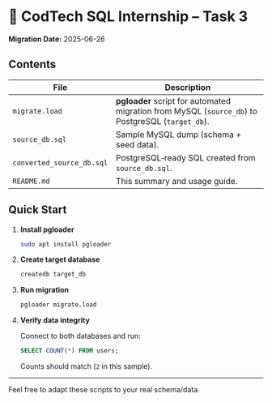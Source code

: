 # 🚀 CodTech SQL Internship – Task 3

**Migration Date:** 2025-06-26

## Contents
| File | Description |
|------|-------------|
| `migrate.load` | **pgloader** script for automated migration from MySQL (`source_db`) to PostgreSQL (`target_db`). |
| `source_db.sql` | Sample MySQL dump (schema + seed data). |
| `converted_source_db.sql` | PostgreSQL‑ready SQL created from `source_db.sql`. |
| `README.md` | This summary and usage guide. |

## Quick Start

1. **Install pgloader**

   ```bash
   sudo apt install pgloader
   ```

2. **Create target database**

   ```bash
   createdb target_db
   ```

3. **Run migration**

   ```bash
   pgloader migrate.load
   ```

4. **Verify data integrity**

   Connect to both databases and run:

   ```sql
   SELECT COUNT(*) FROM users;
   ```

   Counts should match (`2` in this sample).

---

Feel free to adapt these scripts to your real schema/data.
